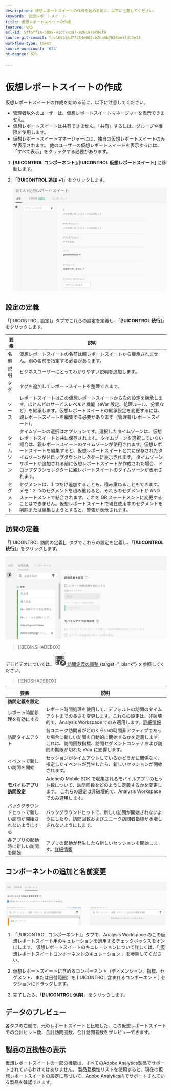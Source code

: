 ```yaml
---
description: 仮想レポートスイートの作成を始める前に、以下に注意してください。
keywords: 仮想レポートスイート
title: 仮想レポートスイートの作成
feature: VRS
exl-id: 5ff6ff1a-5b99-41cc-a3a7-928197ec9ef9
source-git-commit: fcc165536d77284e002cb2ba6b7856be1fdb3e14
workflow-type: tm+mt
source-wordcount: '674'
ht-degree: 62%

---
```


# 仮想レポートスイートの作成

仮想レポートスイートの作成を始める前に、以下に注意してください。

* 管理者以外のユーザーは、仮想レポートスイートマネージャーを表示できません。
* 仮想レポートスイートは共有できません。「共有」するには、グループや権限を使用します。
* 仮想レポートスイートマネージャーには、独自の仮想レポートスイートのみが表示されます。 他のユーザーの仮想レポートスイートを表示するには、「すべて表示」をクリックする必要があります。

1. **[!UICONTROL コンポーネント]**/**[!UICONTROL 仮想レポートスイート]** に移動します。
1. 「**[!UICONTROL 追加 +]**」をクリックします。

   ![](assets/new_vrs.png)

## 設定の定義

「[!UICONTROL 設定]」タブでこれらの設定を定義し、「**[!UICONTROL 続行]**」をクリックします。

| 要素 | 説明 |
| --- |--- |
| 名前 | 仮想レポートスイートの名前は親レポートスイートから継承されません。別の名前を指定する必要があります。 |
| 説明 | ビジネスユーザーにとってわかりやすい説明を追加します。 |
| タグ | タグを追加してレポートスイートを整理できます。 |
| ソース | レポートスイートはこの仮想レポートスイートから次の設定を継承します。ほとんどのサービスレベルと機能（eVar 設定、処理ルール、分類など）を継承します。仮想レポートスイートの継承設定を変更するには、親レポートスイートを編集する必要があります（管理者/レポートスイート）。 |
| タイムゾーン | タイムゾーンの選択はオプションです。選択したタイムゾーンは、仮想レポートスイートと共に保存されます。 タイムゾーンを選択していない場合は、親レポートスイートのタイムゾーンが使用されます。仮想レポートスイートを編集すると、仮想レポートスイートと共に保存されたタイムゾーンがドロップダウンセレクターに表示されます。 タイムゾーンサポートが追加される前に仮想レポートスイートが作成された場合、ドロップダウンセレクターに親レポートスイートのタイムゾーンが表示されます。 |
| セグメント | セグメントは、1 つだけ追加することも、積み重ねることもできます。メモ：2 つのセグメントを積み重ねると、それらのセグメントが AND ステートメントで結合されます。これを OR ステートメントに変更することはできません。仮想レポートスイートで現在使用中のセグメントを削除または編集しようとすると、警告が表示されます。 |

## 訪問の定義

「[!UICONTROL 訪問の定義]」タブでこれらの設定を定義し、「**[!UICONTROL 続行]**」をクリックします。

![](assets/visit-definition.png)


>[!BEGINSHADEBOX]

デモビデオについては、![VideoCheckedOut](/help/assets/icons/VideoCheckedOut.svg)[ 訪問定義の調整 ](https://video.tv.adobe.com/v/23545?quality=12&learn=on){target="_blank"} を参照してください。

>[!ENDSHADEBOX]

| 要素 | 説明 |
| --- |--- |
| **訪問定義を設定** |  |
| レポート時間処理を有効にする | レポート時間処理を使用して、デフォルトの訪問のタイムアウトまでの長さを変更します。これらの設定は、非破壊的で、Analysis Workspace でのみ適用します。[詳細情報](/help/components/vrs/vrs-report-time-processing.md) |
| 訪問タイムアウト | 各ユニーク訪問者がどのくらいの時間非アクティブであった場合に新しい訪問を自動的に開始するかを定義します。これは、訪問回数指標、訪問セグメントコンテナおよび訪問の期限が切れた eVar に影響します。 |
| イベントで新しい訪問を開始 | セッションがタイムアウトしているかどうかに関係なく、指定したイベントが発生したら、新しいセッションが開始されます。 |
| **モバイルアプリ訪問設定** | Adobeの Mobile SDK で収集されるモバイルアプリのヒット数について、訪問回数をどのように定義するかを変更します。 これらの設定は非破壊的で、Analysis Workspaceでのみ適用します。 |
| バックグラウンドヒットで新しい訪問が開始されないようにする | バックグラウンドヒットで、新しい訪問が開始されないようにしたり、訪問回数およびユニーク訪問者指標が水増しされないようにします。 |
| 各アプリの起動時に新しい訪問を開始 | アプリの起動が発生したら新しいセッションを開始します。[詳細情報](/help/components/vrs/vrs-mobile-visit-processing.md) |

## コンポーネントの追加と名前変更

![](assets/components.png)

1. 「[!UICONTROL コンポーネント]」タブで、Analysis Workspace のこの仮想レポートスイート用のキュレーションを適用するチェックボックスをオンにします。
仮想レポートスイートのキュレーションについて詳しくは、「[ 仮想レポートスイートコンポーネントのキュレーション ](/help/components/vrs/vrs-components.md)」を参照してください。

1. 仮想レポートスイートに含めるコンポーネント（ディメンション、指標、セグメント、または日付範囲）を [!UICONTROL  含まれるコンポーネント ] セクションにドラッグします。

1. 完了したら、「**[!UICONTROL 保存]**」をクリックします。

## データのプレビュー

各タブの右側で、元のレポートスイートと比較した、この仮想レポートスイートでの合計ヒット数、合計訪問回数、合計訪問者数をプレビューできます。

## 製品の互換性の表示

仮想レポートスイートの一部の機能は、すべてのAdobe Analytics製品でサポートされているわけではありません。 製品互換性リストを使用すると、現在の仮想レポートスイートの設定に基づいて、Adobe Analytics内でサポートされている製品を確認できます。
